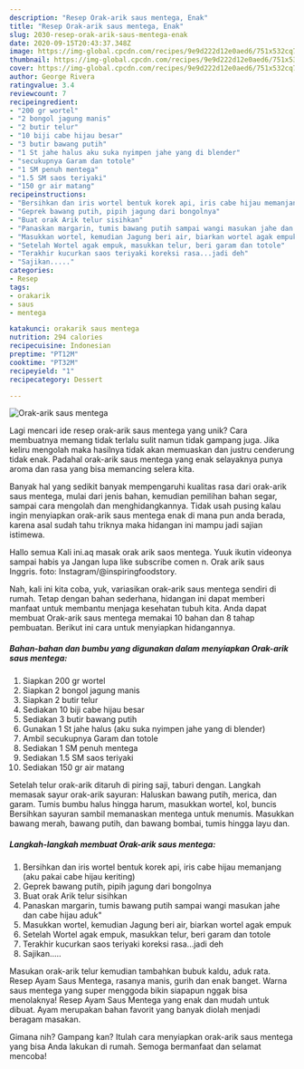 ```yaml
---
description: "Resep Orak-arik saus mentega, Enak"
title: "Resep Orak-arik saus mentega, Enak"
slug: 2030-resep-orak-arik-saus-mentega-enak
date: 2020-09-15T20:43:37.348Z
image: https://img-global.cpcdn.com/recipes/9e9d222d12e0aed6/751x532cq70/orak-arik-saus-mentega-foto-resep-utama.jpg
thumbnail: https://img-global.cpcdn.com/recipes/9e9d222d12e0aed6/751x532cq70/orak-arik-saus-mentega-foto-resep-utama.jpg
cover: https://img-global.cpcdn.com/recipes/9e9d222d12e0aed6/751x532cq70/orak-arik-saus-mentega-foto-resep-utama.jpg
author: George Rivera
ratingvalue: 3.4
reviewcount: 7
recipeingredient:
- "200 gr wortel"
- "2 bongol jagung manis"
- "2 butir telur"
- "10 biji cabe hijau besar"
- "3 butir bawang putih"
- "1 St jahe halus aku suka nyimpen jahe yang di blender"
- "secukupnya Garam dan totole"
- "1 SM penuh mentega"
- "1.5 SM saos teriyaki"
- "150 gr air matang"
recipeinstructions:
- "Bersihkan dan iris wortel bentuk korek api, iris cabe hijau memanjang (aku pakai cabe hijau keriting)"
- "Geprek bawang putih, pipih jagung dari bongolnya"
- "Buat orak Arik telur sisihkan"
- "Panaskan margarin, tumis bawang putih sampai wangi masukan jahe dan cabe hijau aduk&#34;"
- "Masukkan wortel, kemudian Jagung beri air, biarkan wortel agak empuk"
- "Setelah Wortel agak empuk, masukkan telur, beri garam dan totole"
- "Terakhir kucurkan saos teriyaki koreksi rasa...jadi deh"
- "Sajikan....."
categories:
- Resep
tags:
- orakarik
- saus
- mentega

katakunci: orakarik saus mentega 
nutrition: 294 calories
recipecuisine: Indonesian
preptime: "PT12M"
cooktime: "PT32M"
recipeyield: "1"
recipecategory: Dessert

---
```



![Orak-arik saus mentega](https://img-global.cpcdn.com/recipes/9e9d222d12e0aed6/751x532cq70/orak-arik-saus-mentega-foto-resep-utama.jpg)

Lagi mencari ide resep orak-arik saus mentega yang unik? Cara membuatnya memang tidak terlalu sulit namun tidak gampang juga. Jika keliru mengolah maka hasilnya tidak akan memuaskan dan justru cenderung tidak enak. Padahal orak-arik saus mentega yang enak selayaknya punya aroma dan rasa yang bisa memancing selera kita.

Banyak hal yang sedikit banyak mempengaruhi kualitas rasa dari orak-arik saus mentega, mulai dari jenis bahan, kemudian pemilihan bahan segar, sampai cara mengolah dan menghidangkannya. Tidak usah pusing kalau ingin menyiapkan orak-arik saus mentega enak di mana pun anda berada, karena asal sudah tahu triknya maka hidangan ini mampu jadi sajian istimewa.

Hallo semua Kali ini.aq masak orak arik saos mentega. Yuuk ikutin videonya sampai habis ya Jangan lupa like subscribe comen n. Orak arik saus Inggris. foto: Instagram/@inspiringfoodstory.


Nah, kali ini kita coba, yuk, variasikan orak-arik saus mentega sendiri di rumah. Tetap dengan bahan sederhana, hidangan ini dapat memberi manfaat untuk membantu menjaga kesehatan tubuh kita. Anda dapat membuat Orak-arik saus mentega memakai 10 bahan dan 8 tahap pembuatan. Berikut ini cara untuk menyiapkan hidangannya.

<!--inarticleads1-->

##### Bahan-bahan dan bumbu yang digunakan dalam menyiapkan Orak-arik saus mentega:

1. Siapkan 200 gr wortel
1. Siapkan 2 bongol jagung manis
1. Siapkan 2 butir telur
1. Sediakan 10 biji cabe hijau besar
1. Sediakan 3 butir bawang putih
1. Gunakan 1 St jahe halus (aku suka nyimpen jahe yang di blender)
1. Ambil secukupnya Garam dan totole
1. Sediakan 1 SM penuh mentega
1. Sediakan 1.5 SM saos teriyaki
1. Sediakan 150 gr air matang


Setelah telur orak-arik ditaruh di piring saji, taburi dengan. Langkah memasak sayur orak-arik sayuran: Haluskan bawang putih, merica, dan garam. Tumis bumbu halus hingga harum, masukkan wortel, kol, buncis Bersihkan sayuran sambil memanaskan mentega untuk menumis. Masukkan bawang merah, bawang putih, dan bawang bombai, tumis hingga layu dan. 

<!--inarticleads2-->

##### Langkah-langkah membuat Orak-arik saus mentega:

1. Bersihkan dan iris wortel bentuk korek api, iris cabe hijau memanjang (aku pakai cabe hijau keriting)
1. Geprek bawang putih, pipih jagung dari bongolnya
1. Buat orak Arik telur sisihkan
1. Panaskan margarin, tumis bawang putih sampai wangi masukan jahe dan cabe hijau aduk&#34;
1. Masukkan wortel, kemudian Jagung beri air, biarkan wortel agak empuk
1. Setelah Wortel agak empuk, masukkan telur, beri garam dan totole
1. Terakhir kucurkan saos teriyaki koreksi rasa...jadi deh
1. Sajikan.....


Masukan orak-arik telur kemudian tambahkan bubuk kaldu, aduk rata. Resep Ayam Saus Mentega, rasanya manis, gurih dan enak banget. Warna saus mentega yang super menggoda bikin siapapun nggak bisa menolaknya! Resep Ayam Saus Mentega yang enak dan mudah untuk dibuat. Ayam merupakan bahan favorit yang banyak diolah menjadi beragam masakan. 

Gimana nih? Gampang kan? Itulah cara menyiapkan orak-arik saus mentega yang bisa Anda lakukan di rumah. Semoga bermanfaat dan selamat mencoba!
